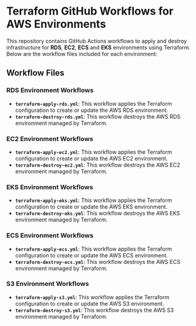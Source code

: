 # Terraform GitHub Workflows for AWS Environments

This repository contains GitHub Actions workflows to apply and destroy infrastructure for **RDS**, **EC2**, **ECS** and **EKS** environments using Terraform. Below are the workflow files included for each environment:

## Workflow Files

### RDS Environment Workflows

- **`terraform-apply-rds.yml`**: This workflow applies the Terraform configuration to create or update the AWS RDS environment.
- **`terraform-destroy-rds.yml`**: This workflow destroys the AWS RDS environment managed by Terraform.

### EC2 Environment Workflows

- **`terraform-apply-ec2.yml`**: This workflow applies the Terraform configuration to create or update the AWS EC2 environment.
- **`terraform-destroy-ec2.yml`**: This workflow destroys the AWS EC2 environment managed by Terraform.

### EKS Environment Workflows

- **`terraform-apply-eks.yml`**: This workflow applies the Terraform configuration to create or update the AWS EKS environment.
- **`terraform-destroy-eks.yml`**: This workflow destroys the AWS EKS environment managed by Terraform.

### ECS Environment Workflows

- **`terraform-apply-ecs.yml`**: This workflow applies the Terraform configuration to create or update the AWS ECS environment.
- **`terraform-destroy-ecs.yml`**: This workflow destroys the AWS ECS environment managed by Terraform.

### S3 Environment Workflows

- **`terraform-apply-s3.yml`**: This workflow applies the Terraform configuration to create or update the AWS S3 environment.
- **`terraform-destroy-s3.yml`**: This workflow destroys the AWS S3 environment managed by Terraform.